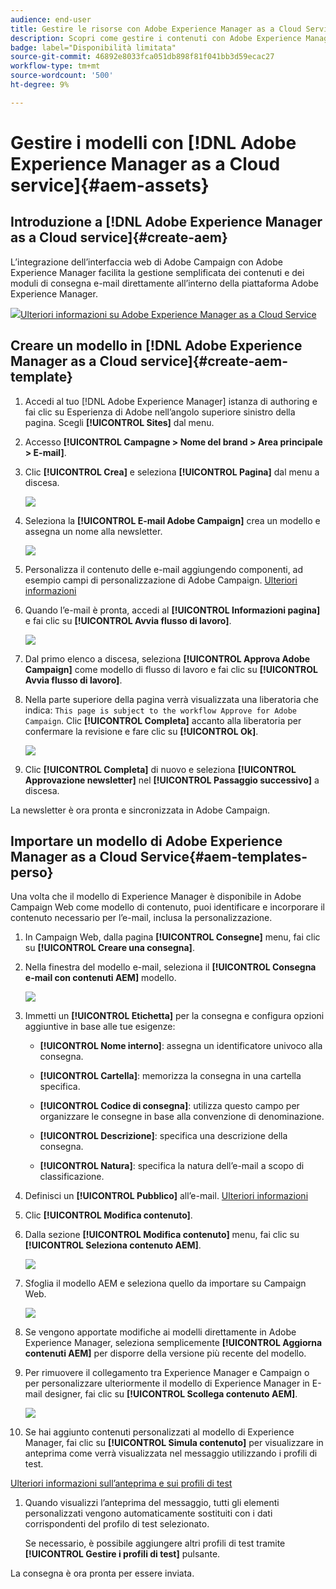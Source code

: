 ```yaml
---
audience: end-user
title: Gestire le risorse con Adobe Experience Manager as a Cloud Service
description: Scopri come gestire i contenuti con Adobe Experience Manager as a Cloud Service
badge: label="Disponibilità limitata"
source-git-commit: 46892e8033fca051db898f81f041bb3d59ecac27
workflow-type: tm+mt
source-wordcount: '500'
ht-degree: 9%

---
```


# Gestire i modelli con [!DNL Adobe Experience Manager as a Cloud service]{#aem-assets}

## Introduzione a [!DNL Adobe Experience Manager as a Cloud service]{#create-aem}

L’integrazione dell’interfaccia web di Adobe Campaign con Adobe Experience Manager facilita la gestione semplificata dei contenuti e dei moduli di consegna e-mail direttamente all’interno della piattaforma Adobe Experience Manager.

![](assets/do-not-localize/book.png)[Ulteriori informazioni su Adobe Experience Manager as a Cloud Service](https://experienceleague.adobe.com/docs/experience-manager-cloud-service/content/sites/authoring/getting-started/quick-start.html?lang=en)

## Creare un modello in [!DNL Adobe Experience Manager as a Cloud service]{#create-aem-template}

1. Accedi al tuo [!DNL Adobe Experience Manager] istanza di authoring e fai clic su Esperienza di Adobe nell’angolo superiore sinistro della pagina. Scegli **[!UICONTROL Sites]** dal menu.

1. Accesso **[!UICONTROL Campagne > Nome del brand > Area principale > E-mail]**.

1. Clic **[!UICONTROL Crea]** e seleziona **[!UICONTROL Pagina]** dal menu a discesa.

   ![](assets/aem_1.png)

1. Seleziona la **[!UICONTROL E-mail Adobe Campaign]** crea un modello e assegna un nome alla newsletter.

   ![](assets/aem_2.png)

1. Personalizza il contenuto delle e-mail aggiungendo componenti, ad esempio campi di personalizzazione di Adobe Campaign. [Ulteriori informazioni](https://experienceleague.adobe.com/docs/experience-manager-65/content/sites/authoring/aem-adobe-campaign/campaign.html?lang=en#editing-email-content)

1. Quando l’e-mail è pronta, accedi al **[!UICONTROL Informazioni pagina]** e fai clic su **[!UICONTROL Avvia flusso di lavoro]**.

   ![](assets/aem_3.png)

1. Dal primo elenco a discesa, seleziona **[!UICONTROL Approva Adobe Campaign]** come modello di flusso di lavoro e fai clic su **[!UICONTROL Avvia flusso di lavoro]**.

1. Nella parte superiore della pagina verrà visualizzata una liberatoria che indica: `This page is subject to the workflow Approve for Adobe Campaign`. Clic **[!UICONTROL Completa]** accanto alla liberatoria per confermare la revisione e fare clic su **[!UICONTROL Ok]**.

   ![](assets/aem_4.png)

1. Clic **[!UICONTROL Completa]** di nuovo e seleziona **[!UICONTROL Approvazione newsletter]** nel **[!UICONTROL Passaggio successivo]** a discesa.

La newsletter è ora pronta e sincronizzata in Adobe Campaign.

## Importare un modello di Adobe Experience Manager as a Cloud Service{#aem-templates-perso}

Una volta che il modello di Experience Manager è disponibile in Adobe Campaign Web come modello di contenuto, puoi identificare e incorporare il contenuto necessario per l’e-mail, inclusa la personalizzazione.

1. In Campaign Web, dalla pagina **[!UICONTROL Consegne]** menu, fai clic su **[!UICONTROL Creare una consegna]**.

1. Nella finestra del modello e-mail, seleziona il **[!UICONTROL Consegna e-mail con contenuti AEM]** modello.

   ![](assets/aem_5.png)

1. Immetti un **[!UICONTROL Etichetta]** per la consegna e configura opzioni aggiuntive in base alle tue esigenze:

   * **[!UICONTROL Nome interno]**: assegna un identificatore univoco alla consegna.

   * **[!UICONTROL Cartella]**: memorizza la consegna in una cartella specifica.

   * **[!UICONTROL Codice di consegna]**: utilizza questo campo per organizzare le consegne in base alla convenzione di denominazione.

   * **[!UICONTROL Descrizione]**: specifica una descrizione della consegna.

   * **[!UICONTROL Natura]**: specifica la natura dell’e-mail a scopo di classificazione.

1. Definisci un **[!UICONTROL Pubblico]** all’e-mail. [Ulteriori informazioni](../email/create-email.md#define-audience)

1. Clic **[!UICONTROL Modifica contenuto]**.

1. Dalla sezione **[!UICONTROL Modifica contenuto]** menu, fai clic su **[!UICONTROL Seleziona contenuto AEM]**.

   ![](assets/aem_6.png)

1. Sfoglia il modello AEM e seleziona quello da importare su Campaign Web.

   ![](assets/aem_8.png)

1. Se vengono apportate modifiche ai modelli direttamente in Adobe Experience Manager, seleziona semplicemente **[!UICONTROL Aggiorna contenuti AEM]** per disporre della versione più recente del modello.

1. Per rimuovere il collegamento tra Experience Manager e Campaign o per personalizzare ulteriormente il modello di Experience Manager in E-mail designer, fai clic su **[!UICONTROL Scollega contenuto AEM]**.

   ![](assets/aem_9.png)

1. Se hai aggiunto contenuti personalizzati al modello di Experience Manager, fai clic su **[!UICONTROL Simula contenuto]** per visualizzare in anteprima come verrà visualizzata nel messaggio utilizzando i profili di test.

[Ulteriori informazioni sull’anteprima e sui profili di test](../preview-test/preview-content.md)

1. Quando visualizzi l’anteprima del messaggio, tutti gli elementi personalizzati vengono automaticamente sostituiti con i dati corrispondenti del profilo di test selezionato.

   Se necessario, è possibile aggiungere altri profili di test tramite **[!UICONTROL Gestire i profili di test]** pulsante.

La consegna è ora pronta per essere inviata.
